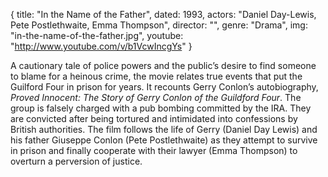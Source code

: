 {
  title: "In the Name of the Father",
  dated: 1993,
  actors: "Daniel Day-Lewis, Pete Postlethwaite, Emma Thompson",
  director: "",
  genre: "Drama",
  img: "in-the-name-of-the-father.jpg",
  youtube: "http://www.youtube.com/v/b1VcwIncgYs"
}

A cautionary tale of police powers and the public’s desire to find someone to blame for a heinous crime, the movie relates true events that put the Guilford Four in prison for years. It recounts Gerry Conlon’s autobiography, _Proved Innocent: The Story of Gerry Conlon of the Guildford Four_. The group is falsely charged with a pub bombing committed by the IRA. They are convicted after being tortured and intimidated into confessions by British authorities. The film follows the life of Gerry (Daniel Day Lewis) and his father Giuseppe Conlon (Pete Postlethwaite) as they attempt to survive in prison and finally cooperate with their lawyer (Emma Thompson) to overturn a perversion of justice. 